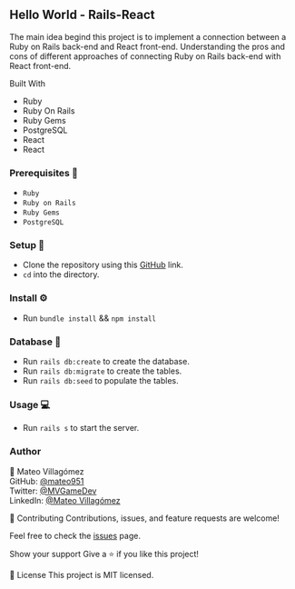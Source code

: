 ## Hello World - Rails-React  ##

The main idea begind this project is to implement a connection between a Ruby on Rails back-end and React front-end.
Understanding the pros and cons of different approaches of connecting Ruby on Rails back-end with React front-end.

Built With

- Ruby
- Ruby On Rails
- Ruby Gems
- PostgreSQL
- React
- React

### Prerequisites 📌
- `Ruby`
- `Ruby on Rails` 
- `Ruby Gems` 
- `PostgreSQL`

### Setup 🔂 
- Clone the repository using this [GitHub](https://github.com/mateo951/hello_world_rails_react.git) link.
- `cd` into the directory. 

### Install ⚙️
- Run `bundle install` && `npm install`

### Database 💾
- Run `rails db:create` to create the database.
- Run `rails db:migrate` to create the tables.
- Run `rails db:seed` to populate the tables.

### Usage 💻
- Run `rails s` to start the server.
  
### Author ###
👤 Mateo Villagómez<br>
GitHub: [@mateo951](https://github.com/mateo951)<br>
Twitter: [@MVGameDev](https://twitter.com/MVGameDev)<br>
LinkedIn: [@Mateo Villagómez](https://www.linkedin.com/in/mateo-villagómez/)<br>

🤝 Contributing
Contributions, issues, and feature requests are welcome!

Feel free to check the [issues](https://github.com/mateo951/hello_world_rails_react/issues) page.

Show your support
Give a ⭐️ if you like this project!

📝 License
This project is MIT licensed.

